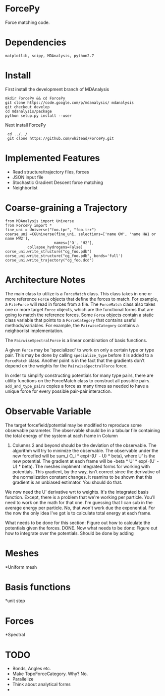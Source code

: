 ForcePy
=======

Force matching code.

Dependencies
==========
    matplotlib, scipy, MDAnalysis, python2.7

Install
===============

First install the development branch of MDAnalysis

    mkdir ForcePy && cd ForcePy
    git clone https://code.google.com/p/mdanalysis/ mdanalysis
    git checkout develop
    cd mdanalysis/package
    python setup.py install --user
    
Next install ForcePy
     
     cd ../../
     git clone https://github.com/whitead/ForcePy.git
     

Implemented Features 
==========
* Read structure/trajectory files, forces
* JSON input file
* Stochastic Gradient Descent force matching
* Neighborlist

Coarse-graining a Trajectory
==========
    from MDAnalysis import Universe
    from ForcePy import *
    fine_uni = Universe("foo.tpr", "foo.trr")
    coarse_uni =CGUniverse(fine_uni, selections=['name OW', 'name HW1 or name HW2'], 
                          names=['O', 'H2'], 
			  collapse_hydrogens=False)
    corse_uni.write_structure("cg_foo.pdb")
    corse_uni.write_structure("cg_foo.pdb", bonds='full')
    corse_uni.write_trajectory("cg_foo.dcd")
    



    

Architecture Notes
==================
The main class to utilize is a `ForceMatch` class. This class takes in one or more reference `Force` objects
that define the forces to match. For example, a `FileForce` will read in forces from a file. The
`ForceMatch` class also takes one or more target `Force` objects, which are the functional forms that are 
going to match the reference forces. Some `Force` objects contain a static class variable that points
to a `ForceCategory` that contains useful methods/variables. For example, the `PairwiseCategory` contains
a neighborlist implementation.

The `PairwiseSpectralForce` is a linear combination of basis
functions. 

A given `Force` may be 'specialized' to work on only a certain type or
type pair. This may be done by calling `specialize_type` before it is
added to a `ForceMatch` class. Another point is in the fact that the
gradients don't depend on the weights for the `PairwiseSpectralForce`
force.

In order to simplify constructing potentials for many type pairs,
there are utility functions on the ForceMatch class to construct all
possible pairs. `add_and_type_pairs` copies a force as many times as
needed to have a unique force for every possible pair-pair
interaction.

Observable Variable
===============

The target forcefield/potential may be modified to reproduce some
observable parameter.  The observable should be in a tabular file
containing the total energy of the system at each frame in Column
1. Columns 2 and beyond should be the deviation of the observable. The
algorithm will try to minimize the observable. The observable under the
new forcefied will be sum_i O_i * exp(-(U' - U) * beta), where U' is
the new potential. The gradient at each frame will be -beta * U' *
exp(-(U' - U) * beta). The meshes implment integrated forms for
working with potentials. This gradient, by the way, isn't correct
since the derivative of the normalization constant changes. It reamins
to be shown that this gradient is an unbiased estimator. You should do
that.

We now need the U' derivative wrt to weights. It's the integrated
basis function. Except, there is a problem that we're working per
particle. You'll need to work on the math for that one. I'm guessing
that I can sub in the average energy per particle. No, that won't work
due the exponential. For the now the only idea I've got is to
calculate total energy at each frame. 

What needs to be done for this section: Figure out how to calculate
the potentials given the forces. DONE. Now what needs to be done: Figure
out how to integrate over the potentials. Should be done by adding


Meshes
============
*Uniform mesh

Basis functions
=============
*unit step

Forces
=========
*Spectral 


TODO
==========
* Bonds, Angles etc.
* Make TopoForceCategory. Why? No.
* Parallelize
* Think about analytical forms
* 